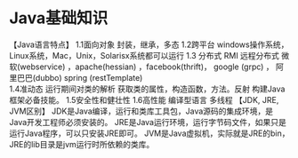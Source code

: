 # Java基础知识


【Java语言特点】
1.1面向对象  封装，继承，多态
1.2跨平台 windows操作系统，Linux系统，Mac，Unix，Solarisx系统都可以运行
1.3 分布式 RMI 远程分布式    微软(webservice)  ，apache(hessian)  ，facebook(thrift)，   google  (grpc) ，  阿里巴巴(dubbo)  spring  (restTemplate)  
1.4准动态 运行期间对类的解析   获取类的属性，构造函数，方法。反射 构建Java框架必备技能。
1.5安全性和健壮性
1.6高性能 编译型语言 多线程
【JDK, JRE, JVM区别】
JDK是Java编译，运行和类库工具包，Java源码的集成环境，是Java开发工程师必须安装的。
JRE是Java运行环境，运行字节码文件，如果只是运行Java程序，可以只安装JRE即可。
JVM是Java虚拟机，实际就是JRE的bin，JRE的lib目录是jvm运行时所依赖的类库。







